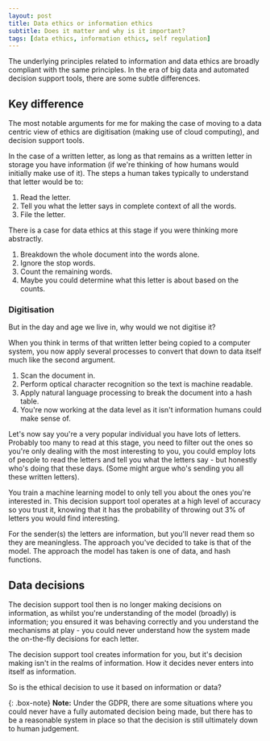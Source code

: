 ```yaml
---
layout: post
title: Data ethics or information ethics
subtitle: Does it matter and why is it important?
tags: [data ethics, information ethics, self regulation]
---
```


The underlying principles related to information and data ethics are broadly compliant with the same principles. In the era of big data and automated decision support tools, there are some subtle differences.

## Key difference

The most notable arguments for me for making the case of moving to a data centric view of ethics are digitisation (making use of cloud computing), and decision support tools.

In the case of a written letter, as long as that remains as a written letter in storage you have information (if we're thinking of how humans would initially make use of it). The steps a human takes typically to understand that letter would be to:

1. Read the letter.
2. Tell you what the letter says in complete context of all the words.
3. File the letter.

There is a case for data ethics at this stage if you were thinking more abstractly.

1. Breakdown the whole document into the words alone.
2. Ignore the stop words.
3. Count the remaining words.
4. Maybe you could determine what this letter is about based on the counts.

### Digitisation
But in the day and age we live in, why would we not digitise it?

When you think in terms of that written letter being copied to a computer system, you now apply several processes to convert that down to data itself much like the second argument.

1. Scan the document in.
2. Perform optical character recognition so the text is machine readable.
3. Apply natural language processing to break the document into a hash table.
4. You're now working at the data level as it isn't information humans could make sense of.

Let's now say you're a very popular individual you have lots of letters. Probably too many to read at this stage, you need to filter out the ones so you're only dealing with the most interesting to you, you could employ lots of people to read the letters and tell you what the letters say - but honestly who's doing that these days. (Some might argue who's sending you all these written letters).

You train a machine learning model to only tell you about the ones you're interested in. This decision support tool operates at a high level of accuracy so you trust it, knowing that it has the probability of throwing out 3% of letters you would find interesting.

For the sender(s) the letters are information, but you'll never read them so they are meaningless. The approach you've decided to take is that of the model. The approach the model has taken is one of data, and hash functions.

## Data decisions

The decision support tool then is no longer making decisions on information, as whilst you're understanding of the model (broadly) is information; you ensured it was behaving correctly and you understand the mechanisms at play - you could never understand how the system made the on-the-fly decisions for each letter.

The decision support tool creates information for you, but it's decision making isn't in the realms of information. How it decides never enters into itself as information.

So is the ethical decision to use it based on information or data?

{: .box-note}
**Note:** Under the GDPR, there are some situations where you could never have a fully automated decision being made, but there has to be a reasonable system in place so that the decision is still ultimately down to human judgement.